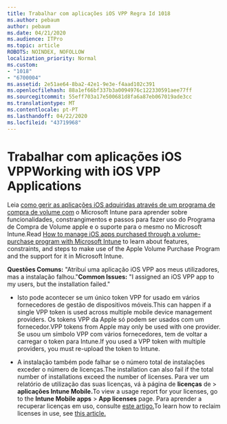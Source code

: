 ```yaml
---
title: Trabalhar com aplicações iOS VPP Regra Id 1018
ms.author: pebaum
author: pebaum
ms.date: 04/21/2020
ms.audience: ITPro
ms.topic: article
ROBOTS: NOINDEX, NOFOLLOW
localization_priority: Normal
ms.custom:
- "1018"
- "6700004"
ms.assetid: 2e51ae64-8ba2-42e1-9e3e-f4aad102c391
ms.openlocfilehash: 88a1ef66bf337b3a0094976c122330591aee77ff
ms.sourcegitcommit: 55eff703a17e500681d8fa6a87eb067019ade3cc
ms.translationtype: MT
ms.contentlocale: pt-PT
ms.lasthandoff: 04/22/2020
ms.locfileid: "43719968"
---
```

# <a name="working-with-ios-vpp-applications"></a><span data-ttu-id="911c6-102">Trabalhar com aplicações iOS VPP</span><span class="sxs-lookup"><span data-stu-id="911c6-102">Working with iOS VPP Applications</span></span>

<span data-ttu-id="911c6-103">Leia [como gerir as aplicações iOS adquiridas através de um programa de compra de volume com](https://docs.microsoft.com/intune/vpp-apps-ios) o Microsoft Intune para aprender sobre funcionalidades, constrangimentos e passos para fazer uso do Programa de Compra de Volume apple e o suporte para o mesmo no Microsoft Intune.</span><span class="sxs-lookup"><span data-stu-id="911c6-103">Read [How to manage iOS apps purchased through a volume-purchase program with Microsoft Intune](https://docs.microsoft.com/intune/vpp-apps-ios) to learn about features, constraints, and steps to make use of the Apple Volume Purchase Program and the support for it in Microsoft Intune.</span></span>
  
 <span data-ttu-id="911c6-104">**Questões Comuns:** "Atribuí uma aplicação iOS VPP aos meus utilizadores, mas a instalação falhou."</span><span class="sxs-lookup"><span data-stu-id="911c6-104">**Common Issues:** "I assigned an iOS VPP app to my users, but the installation failed."</span></span>
  
- <span data-ttu-id="911c6-105">Isto pode acontecer se um único token VPP for usado em vários fornecedores de gestão de dispositivos móveis.</span><span class="sxs-lookup"><span data-stu-id="911c6-105">This can happen if a single VPP token is used across multiple mobile device management providers.</span></span> <span data-ttu-id="911c6-106">Os tokens VPP da Apple só podem ser usados com um fornecedor.</span><span class="sxs-lookup"><span data-stu-id="911c6-106">VPP tokens from Apple may only be used with one provider.</span></span> <span data-ttu-id="911c6-107">Se usou um símbolo VPP com vários fornecedores, tem de voltar a carregar o token para Intune.</span><span class="sxs-lookup"><span data-stu-id="911c6-107">If you used a VPP token with multiple providers, you must re-upload the token to Intune.</span></span>

- <span data-ttu-id="911c6-108">A instalação também pode falhar se o número total de instalações exceder o número de licenças.</span><span class="sxs-lookup"><span data-stu-id="911c6-108">The installation can also fail if the total number of installations exceed the number of licenses.</span></span> <span data-ttu-id="911c6-109">Para ver um relatório de utilização das suas licenças, vá à página de **licenças** de \> **aplicações Intune Mobile.**</span><span class="sxs-lookup"><span data-stu-id="911c6-109">To view a usage report for your licenses, go to the **Intune Mobile apps** \> **App licenses** page.</span></span> <span data-ttu-id="911c6-110">Para aprender a recuperar licenças em uso, consulte [este artigo.](https://docs.microsoft.com/intune/vpp-apps-ios#revoking-app-licenses-and-deleting-tokens)</span><span class="sxs-lookup"><span data-stu-id="911c6-110">To learn how to reclaim licenses in use, see [this article.](https://docs.microsoft.com/intune/vpp-apps-ios#revoking-app-licenses-and-deleting-tokens)</span></span>
